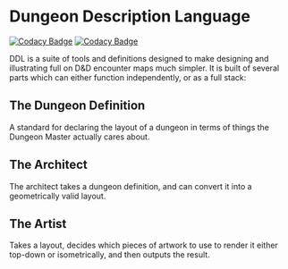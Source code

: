# Dungeon Description Language

[![Codacy Badge](https://api.codacy.com/project/badge/Grade/6e911672868c426abbda73af06e63266)](https://www.codacy.com?utm_source=github.com&amp;utm_medium=referral&amp;utm_content=mmjackson90/ddl&amp;utm_campaign=Badge_Grade) [![Codacy Badge](https://api.codacy.com/project/badge/Coverage/52f1cae986674b50914345f6691295a5)](https://www.codacy.com/app/easy-dungeon-company/ddl?utm_source=github.com&utm_medium=referral&utm_content=easy-dungeon-company/ddl&utm_campaign=Badge_Coverage)

DDL is a suite of tools and definitions designed to make designing and illustrating full on D&D encounter maps much simpler. It is built of several parts which can either function independently, or as a full stack:

## The Dungeon Definition

A standard for declaring the layout of a dungeon in terms of things the Dungeon Master actually cares about.

## The Architect

The architect takes a dungeon definition, and can convert it into a geometrically valid layout.

## The Artist

Takes a layout, decides which pieces of artwork to use to render it either top-down or isometrically, and then outputs the result.
